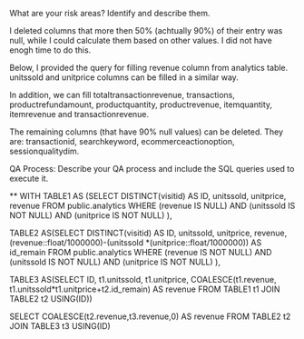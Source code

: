 What are your risk areas? Identify and describe them.

I deleted columns that more then 50% (achtually 90%) of their entry was null, while I could calculate them
based on other values. I did not have enogh time to do this.

Below, I provided the query for filling revenue column from analytics table. 
unitssold and unitprice columns can be filled in a similar way. 

In addition, we can fill totaltransactionrevenue, transactions, productrefundamount,
productquantity, productrevenue, itemquantity, itemrevenue and transactionrevenue. 

The remaining columns (that have 90% null values) can be deleted. They are: transactionid, searchkeyword, ecommerceactionoption, sessionqualitydim.

QA Process:
Describe your QA process and include the SQL queries used to execute it.

 **
WITH TABLE1 AS (SELECT DISTINCT(visitid) AS ID, unitssold, unitprice, revenue
				FROM public.analytics
				WHERE (revenue IS NULL) AND (unitssold IS NOT NULL) 
				AND (unitprice IS NOT NULL)
				),

TABLE2 AS(SELECT DISTINCT(visitid) AS ID, unitssold, unitprice, revenue,
				(revenue::float/1000000)-(unitssold *(unitprice::float/1000000)) AS id_remain
				FROM public.analytics
				WHERE (revenue IS NOT NULL) AND (unitssold IS NOT NULL)
				AND (unitprice IS NOT NULL)
),



TABLE3 AS(SELECT ID, t1.unitssold, t1.unitprice, 
COALESCE(t1.revenue, t1.unitssold*t1.unitprice+t2.id_remain) AS revenue
FROM TABLE1 t1
JOIN TABLE2 t2 USING(ID))

SELECT COALESCE(t2.revenue,t3.revenue,0) AS revenue
FROM TABLE2 t2
JOIN TABLE3 t3 USING(ID)

